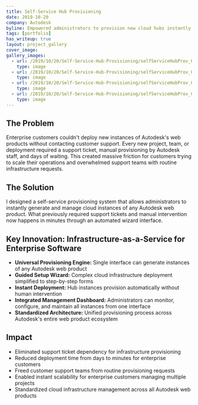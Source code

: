 ```yaml
---
title: Self-Service Hub Provisioning
date: 2019-10-20
company: Autodesk
byline: Empowered administrators to provision new cloud hubs instantly with a guided, self-service tool—eliminating support delays and streamlining deployment
tags: [portfolio]
has_writeup: true
layout: project_gallery
cover_image: 
gallery_images:
  - url: /2019/10/20/Self-Service-Hub-Provisioning/selfServiceHubProv_000.png
    type: image
  - url: /2019/10/20/Self-Service-Hub-Provisioning/selfServiceHubProv_001.png
    type: image
  - url: /2019/10/20/Self-Service-Hub-Provisioning/selfServiceHubProv_002.png
    type: image
  - url: /2019/10/20/Self-Service-Hub-Provisioning/selfServiceHubProv_003.png
    type: image
--- 
```


## The Problem

Enterprise customers couldn't deploy new instances of Autodesk's web products without contacting customer support. Every new project, team, or deployment required a support ticket, manual provisioning by Autodesk staff, and days of waiting. This created massive friction for customers trying to scale their operations and overwhelmed support teams with routine infrastructure requests.

## The Solution

I designed a self-service provisioning system that allows administrators to instantly generate and manage cloud instances of any Autodesk web product. What previously required support tickets and manual intervention now happens in minutes through an automated wizard interface.

## Key Innovation: Infrastructure-as-a-Service for Enterprise Software

- **Universal Provisioning Engine:** Single interface can generate instances of any Autodesk web product
- **Guided Setup Wizard:** Complex cloud infrastructure deployment simplified to step-by-step forms
- **Instant Deployment:** Hub instances provision automatically without human intervention
- **Integrated Management Dashboard:** Administrators can monitor, configure, and maintain all instances from one interface
- **Standardized Architecture:** Unified provisioning process across Autodesk's entire web product ecosystem

## Impact

- Eliminated support ticket dependency for infrastructure provisioning
- Reduced deployment time from days to minutes for enterprise customers
- Freed customer support teams from routine provisioning requests
- Enabled instant scalability for enterprise customers managing multiple projects
- Standardized cloud infrastructure management across all Autodesk web products
